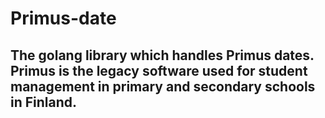 # Primus-date

## The golang library which handles Primus dates. Primus is the legacy software used for student management in primary and secondary schools in Finland.